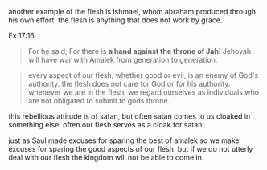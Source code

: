 another example of the flesh is ishmael, whom abraham produced through his own effort.
the flesh is anything that does not work by grace.

Ex 17:16
> For he said, For there is **a hand against the throne of Jah**! Jehovah will have war with Amalek from generation to generation.


> every aspect of our flesh, whether good or evil, is an enemy of God's authority. the flesh does not care for God or for his authority. whenever we are in the flesh, we regard ourselves as individuals who are not obligated to submit to gods throne.

this rebellious attitude is of satan, but often satan comes to us cloaked in something else. often our flesh serves as a cloak for satan.

just as Saul made excuses for sparing the best of amalek so we make excuses for sparing the good aspects of our flesh. but if we do not utterly deal with our flesh the kingdom will not be able to come in.
